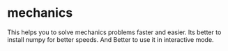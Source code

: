 # mechanics
This helps you to solve mechanics problems faster and easier.
Its better to install numpy for better speeds.
And Better to use it in interactive mode.
